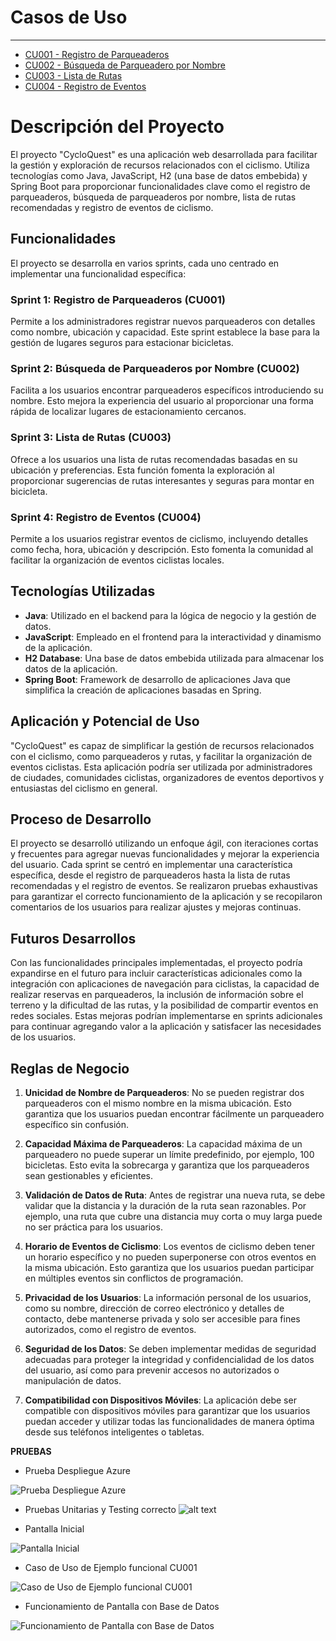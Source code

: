 # Casos de Uso
---

* [CU001 - Registro de Parqueaderos](CU001-registrar-parqueadero.md)
* [CU002 - Búsqueda de Parqueadero por Nombre](CU002-buscar-nombre.md)
* [CU003 - Lista de Rutas](CU003-listar-rutas.md)
* [CU004 - Registro de Eventos](CU004-registrar-evento.md)


# Descripción del Proyecto

El proyecto "CycloQuest" es una aplicación web desarrollada para facilitar la gestión y exploración de recursos relacionados con el ciclismo. Utiliza tecnologías como Java, JavaScript, H2 (una base de datos embebida) y Spring Boot para proporcionar funcionalidades clave como el registro de parqueaderos, búsqueda de parqueaderos por nombre, lista de rutas recomendadas y registro de eventos de ciclismo.

## Funcionalidades

El proyecto se desarrolla en varios sprints, cada uno centrado en implementar una funcionalidad específica:

### Sprint 1: Registro de Parqueaderos (CU001)

Permite a los administradores registrar nuevos parqueaderos con detalles como nombre, ubicación y capacidad. Este sprint establece la base para la gestión de lugares seguros para estacionar bicicletas.

### Sprint 2: Búsqueda de Parqueaderos por Nombre (CU002)

Facilita a los usuarios encontrar parqueaderos específicos introduciendo su nombre. Esto mejora la experiencia del usuario al proporcionar una forma rápida de localizar lugares de estacionamiento cercanos.

### Sprint 3: Lista de Rutas (CU003)

Ofrece a los usuarios una lista de rutas recomendadas basadas en su ubicación y preferencias. Esta función fomenta la exploración al proporcionar sugerencias de rutas interesantes y seguras para montar en bicicleta.

### Sprint 4: Registro de Eventos (CU004)

Permite a los usuarios registrar eventos de ciclismo, incluyendo detalles como fecha, hora, ubicación y descripción. Esto fomenta la comunidad al facilitar la organización de eventos ciclistas locales.

## Tecnologías Utilizadas

- **Java**: Utilizado en el backend para la lógica de negocio y la gestión de datos.
- **JavaScript**: Empleado en el frontend para la interactividad y dinamismo de la aplicación.
- **H2 Database**: Una base de datos embebida utilizada para almacenar los datos de la aplicación.
- **Spring Boot**: Framework de desarrollo de aplicaciones Java que simplifica la creación de aplicaciones basadas en Spring.

## Aplicación y Potencial de Uso

"CycloQuest" es capaz de simplificar la gestión de recursos relacionados con el ciclismo, como parqueaderos y rutas, y facilitar la organización de eventos ciclistas. Esta aplicación podría ser utilizada por administradores de ciudades, comunidades ciclistas, organizadores de eventos deportivos y entusiastas del ciclismo en general.

## Proceso de Desarrollo

El proyecto se desarrolló utilizando un enfoque ágil, con iteraciones cortas y frecuentes para agregar nuevas funcionalidades y mejorar la experiencia del usuario. Cada sprint se centró en implementar una característica específica, desde el registro de parqueaderos hasta la lista de rutas recomendadas y el registro de eventos. Se realizaron pruebas exhaustivas para garantizar el correcto funcionamiento de la aplicación y se recopilaron comentarios de los usuarios para realizar ajustes y mejoras continuas.

## Futuros Desarrollos

Con las funcionalidades principales implementadas, el proyecto podría expandirse en el futuro para incluir características adicionales como la integración con aplicaciones de navegación para ciclistas, la capacidad de realizar reservas en parqueaderos, la inclusión de información sobre el terreno y la dificultad de las rutas, y la posibilidad de compartir eventos en redes sociales. Estas mejoras podrían implementarse en sprints adicionales para continuar agregando valor a la aplicación y satisfacer las necesidades de los usuarios.


## Reglas de Negocio

1. **Unicidad de Nombre de Parqueaderos**: No se pueden registrar dos parqueaderos con el mismo nombre en la misma ubicación. Esto garantiza que los usuarios puedan encontrar fácilmente un parqueadero específico sin confusión.

2. **Capacidad Máxima de Parqueaderos**: La capacidad máxima de un parqueadero no puede superar un límite predefinido, por ejemplo, 100 bicicletas. Esto evita la sobrecarga y garantiza que los parqueaderos sean gestionables y eficientes.

3. **Validación de Datos de Ruta**: Antes de registrar una nueva ruta, se debe validar que la distancia y la duración de la ruta sean razonables. Por ejemplo, una ruta que cubre una distancia muy corta o muy larga puede no ser práctica para los usuarios.

4. **Horario de Eventos de Ciclismo**: Los eventos de ciclismo deben tener un horario específico y no pueden superponerse con otros eventos en la misma ubicación. Esto garantiza que los usuarios puedan participar en múltiples eventos sin conflictos de programación.

5. **Privacidad de los Usuarios**: La información personal de los usuarios, como su nombre, dirección de correo electrónico y detalles de contacto, debe mantenerse privada y solo ser accesible para fines autorizados, como el registro de eventos.

6. **Seguridad de los Datos**: Se deben implementar medidas de seguridad adecuadas para proteger la integridad y confidencialidad de los datos del usuario, así como para prevenir accesos no autorizados o manipulación de datos.

7. **Compatibilidad con Dispositivos Móviles**: La aplicación debe ser compatible con dispositivos móviles para garantizar que los usuarios puedan acceder y utilizar todas las funcionalidades de manera óptima desde sus teléfonos inteligentes o tabletas.

**PRUEBAS** 
- Prueba Despliegue Azure

![Prueba Despliegue Azure](image.png)


- Pruebas Unitarias y Testing correcto
![alt text](image-5.png)


- Pantalla Inicial

![Pantalla Inicial](image-2.png)


- Caso de Uso de Ejemplo funcional CU001

![Caso de Uso de Ejemplo funcional CU001](image-3.png)


- Funcionamiento de Pantalla con Base de Datos

![Funcionamiento de Pantalla con Base de Datos](image-4.png)
